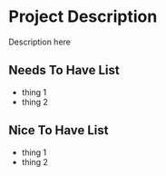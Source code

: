 # Project Description

Description here

## Needs To Have List
- thing 1
- thing 2

## Nice To Have List
- thing 1
- thing 2
